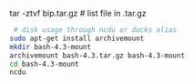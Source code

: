 
tar -ztvf bip.tar.gz # list file in .tar.gz


```bash
 # disk usage through ncdu or ducks alias
sudo apt-get install archivemount
mkdir bash-4.3-mount
archivemount bash-4.3.tar.gz bash-4.3-mount
cd bash-4.3-mount
ncdu
```

